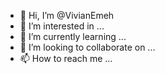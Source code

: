 - 👋 Hi, I’m @VivianEmeh
- 👀 I’m interested in ...
- 🌱 I’m currently learning ...
- 💞️ I’m looking to collaborate on ...
- 📫 How to reach me ...

<!---
VivianEmeh/VivianEmeh is a ✨ special ✨ repository because its `README.md` (this file) appears on your GitHub profile.
You can click the Preview link to take a look at your changes.
--->
